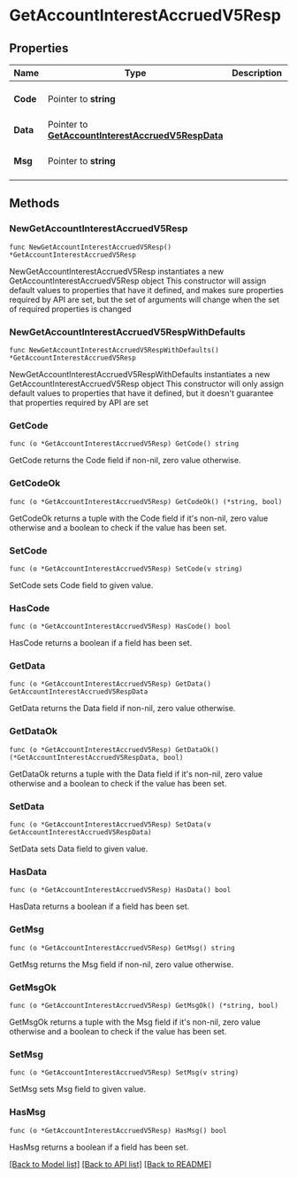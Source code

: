 # GetAccountInterestAccruedV5Resp

## Properties

Name | Type | Description | Notes
------------ | ------------- | ------------- | -------------
**Code** | Pointer to **string** |  | [optional] [default to ""]
**Data** | Pointer to [**GetAccountInterestAccruedV5RespData**](GetAccountInterestAccruedV5RespData.md) |  | [optional] 
**Msg** | Pointer to **string** |  | [optional] [default to ""]

## Methods

### NewGetAccountInterestAccruedV5Resp

`func NewGetAccountInterestAccruedV5Resp() *GetAccountInterestAccruedV5Resp`

NewGetAccountInterestAccruedV5Resp instantiates a new GetAccountInterestAccruedV5Resp object
This constructor will assign default values to properties that have it defined,
and makes sure properties required by API are set, but the set of arguments
will change when the set of required properties is changed

### NewGetAccountInterestAccruedV5RespWithDefaults

`func NewGetAccountInterestAccruedV5RespWithDefaults() *GetAccountInterestAccruedV5Resp`

NewGetAccountInterestAccruedV5RespWithDefaults instantiates a new GetAccountInterestAccruedV5Resp object
This constructor will only assign default values to properties that have it defined,
but it doesn't guarantee that properties required by API are set

### GetCode

`func (o *GetAccountInterestAccruedV5Resp) GetCode() string`

GetCode returns the Code field if non-nil, zero value otherwise.

### GetCodeOk

`func (o *GetAccountInterestAccruedV5Resp) GetCodeOk() (*string, bool)`

GetCodeOk returns a tuple with the Code field if it's non-nil, zero value otherwise
and a boolean to check if the value has been set.

### SetCode

`func (o *GetAccountInterestAccruedV5Resp) SetCode(v string)`

SetCode sets Code field to given value.

### HasCode

`func (o *GetAccountInterestAccruedV5Resp) HasCode() bool`

HasCode returns a boolean if a field has been set.

### GetData

`func (o *GetAccountInterestAccruedV5Resp) GetData() GetAccountInterestAccruedV5RespData`

GetData returns the Data field if non-nil, zero value otherwise.

### GetDataOk

`func (o *GetAccountInterestAccruedV5Resp) GetDataOk() (*GetAccountInterestAccruedV5RespData, bool)`

GetDataOk returns a tuple with the Data field if it's non-nil, zero value otherwise
and a boolean to check if the value has been set.

### SetData

`func (o *GetAccountInterestAccruedV5Resp) SetData(v GetAccountInterestAccruedV5RespData)`

SetData sets Data field to given value.

### HasData

`func (o *GetAccountInterestAccruedV5Resp) HasData() bool`

HasData returns a boolean if a field has been set.

### GetMsg

`func (o *GetAccountInterestAccruedV5Resp) GetMsg() string`

GetMsg returns the Msg field if non-nil, zero value otherwise.

### GetMsgOk

`func (o *GetAccountInterestAccruedV5Resp) GetMsgOk() (*string, bool)`

GetMsgOk returns a tuple with the Msg field if it's non-nil, zero value otherwise
and a boolean to check if the value has been set.

### SetMsg

`func (o *GetAccountInterestAccruedV5Resp) SetMsg(v string)`

SetMsg sets Msg field to given value.

### HasMsg

`func (o *GetAccountInterestAccruedV5Resp) HasMsg() bool`

HasMsg returns a boolean if a field has been set.


[[Back to Model list]](../README.md#documentation-for-models) [[Back to API list]](../README.md#documentation-for-api-endpoints) [[Back to README]](../README.md)


